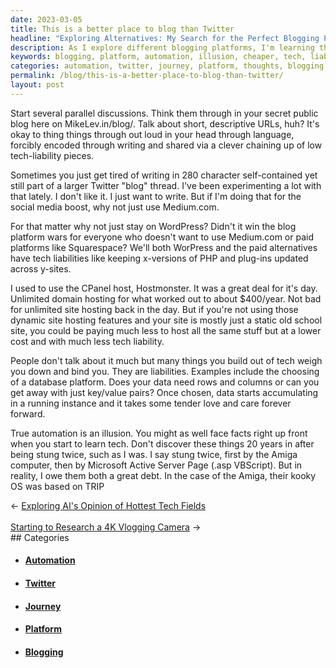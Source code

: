 ```yaml
---
date: 2023-03-05
title: This is a better place to blog than Twitter
headline: "Exploring Alternatives: My Search for the Perfect Blogging Platform"
description: As I explore different blogging platforms, I'm learning that true automation is an illusion. I'm looking for cheaper options with less tech liability, while still remembering the debt I owe computers after being stung twice. Join me on my journey to find the perfect blogging platform.
keywords: blogging, platform, automation, illusion, cheaper, tech, liability, debt, journey, Twitter, Hostmonster, domain, hosting, experimenting, thoughts, options, computers, stung
categories: automation, twitter, journey, platform, thoughts, blogging
permalink: /blog/this-is-a-better-place-to-blog-than-twitter/
layout: post
---
```



Start several parallel discussions. Think them through in your secret public blog here on MikeLev.in/blog/. Talk about short, descriptive URLs, huh? It's okay to thing things through out loud in your head through language, forcibly encoded through writing and shared via a clever chaining up of low tech-liability pieces.

Sometimes you just get tired of writing in 280 character self-contained yet still part of a larger Twitter "blog" thread. I've been experimenting a lot with that lately. I don't like it. I just want to write. But if I'm doing that for the social media boost, why not just use Medium.com.

For that matter why not just stay on WordPress? Didn't it win the blog platform wars for everyone who doesn't want to use Medium.com or paid platforms like Squarespace? We'll both WorPress and the paid alternatives have tech liabilities like keeping x-versions of PHP and plug-ins updated across y-sites.

I used to use the CPanel host, Hostmonster. It was a great deal for it's day. Unlimited domain hosting for what worked out to about $400/year. Not bad for unlimited site hosting back in the day. But if you're not using those dynamic site hosting features and your site is mostly just a static old school site, you could be paying much less to host all the same stuff but at a lower cost and with much less tech liability.

People don't talk about it much but many things you build out of tech weigh you down and bind you. They are liabilities. Examples include the choosing of a database platform. Does your data need rows and columns or can you get away with just key/value pairs? Once chosen, data starts accumulating in a running instance and it takes some tender love and care forever forward.

True automation is an illusion. You might as well face facts right up front when you start to learn tech. Don't discover these things 20 years in after being stung twice, such as I was. I say stung twice, first by the Amiga computer, then by Microsoft Active Server Page (.asp VBScript). But in reality, I owe them both a great debt. In the case of the Amiga, their kooky OS was based on TRIP


<div class="post-nav"><div class="post-nav-prev"><span class="arrow">&larr;&nbsp;</span><a href="/blog/exploring-ai-s-opinion-of-hottest-tech-fields">Exploring AI's Opinion of Hottest Tech Fields</a></div> &nbsp; <div class="post-nav-next"><a href="/blog/starting-to-research-a-4k-vlogging-camera">Starting to Research a 4K Vlogging Camera</a><span class="arrow">&nbsp;&rarr;</span></div></div>
## Categories

<ul>
<li><h4><a href='/automation/'>Automation</a></h4></li>
<li><h4><a href='/twitter/'>Twitter</a></h4></li>
<li><h4><a href='/journey/'>Journey</a></h4></li>
<li><h4><a href='/platform/'>Platform</a></h4></li>
<li><h4><a href='/blogging/'>Blogging</a></h4></li></ul>